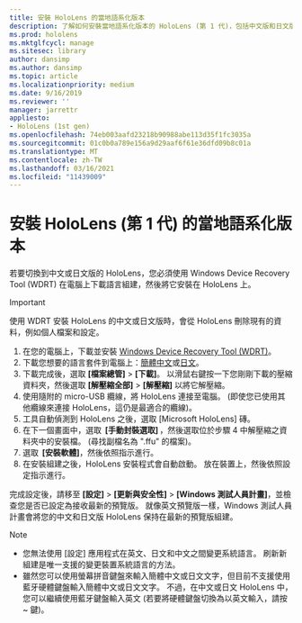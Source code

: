 ```yaml
---
title: 安裝 HoloLens 的當地語系化版本
description: 了解如何安裝當地語系化版本的 HoloLens (第 1 代)，包括中文版和日文版。
ms.prod: hololens
ms.mktglfcycl: manage
ms.sitesec: library
author: dansimp
ms.author: dansimp
ms.topic: article
ms.localizationpriority: medium
ms.date: 9/16/2019
ms.reviewer: ''
manager: jarrettr
appliesto:
- HoloLens (1st gen)
ms.openlocfilehash: 74eb003aafd23218b90988abe113d35f1fc3035a
ms.sourcegitcommit: 01c0b0a789e156a9d29aaf6f61e36dfd09b8c01a
ms.translationtype: MT
ms.contentlocale: zh-TW
ms.lasthandoff: 03/16/2021
ms.locfileid: "11439009"
---
```

# <a name="install-localized-versions-of-hololens-1st-gen"></a>安裝 HoloLens (第 1 代) 的當地語系化版本

若要切換到中文或日文版的 HoloLens，您必須使用 Windows Device Recovery Tool (WDRT) 在電腦上下載語言組建，然後將它安裝在 HoloLens 上。

> [!IMPORTANT]
> 使用 WDRT 安裝 HoloLens 的中文或日文版時，會從 HoloLens 刪除現有的資料，例如個人檔案和設定。 

1. 在您的電腦上，下載並安裝 [Windows Device Recovery Tool (WDRT)](https://support.microsoft.com/help/12379)。
1. 下載您想要的語言套件到電腦上：[簡體中文](https://aka.ms/hololensdownload-ch)或[日文](https://aka.ms/hololensdownload-jp)。
1. 下載完成後，選取 **[檔案總管]** > **[下載]**。 以滑鼠右鍵按一下您剛剛下載的壓縮資料夾，然後選取 **[解壓縮全部]** > **[解壓縮]** 以將它解壓縮。
1. 使用隨附的 micro-USB 纜線，將 HoloLens 連接至電腦。 (即使您已使用其他纜線來連接 HoloLens，這仍是最適合的纜線)。
1. 工具自動偵測到 HoloLens 之後，選取 [Microsoft HoloLens] 磚。
1. 在下一個畫面中，選取  **[手動封裝選取]** ，然後選取位於步驟 4 中解壓縮之資料夾中的安裝檔。 (尋找副檔名為 ".ffu" 的檔案)。 
1. 選取  **[安裝軟體]**，然後依照指示進行。 
1. 在安裝組建之後，HoloLens 安裝程式會自動啟動。 放在裝置上，然後依照設定指示進行。 

完成設定後，請移至 **[設定]** > **[更新與安全性]** > **[Windows 測試人員計畫]**，並檢查您是否已設定為接收最新的預覽版。 就像英文預覽版一樣，Windows 測試人員計畫會將您的中文和日文版 HoloLens 保持在最新的預覽版組建。

> [!NOTE]
>  
> - 您無法使用 [設定] 應用程式在英文、日文和中文之間變更系統語言。 刷新新組建是唯一支援的變更裝置系統語言的方法。
> - 雖然您可以使用螢幕拼音鍵盤來輸入簡體中文或日文文字，但目前不支援使用藍牙硬體鍵盤輸入簡體中文或日文文字。  不過，在中文或日文 HoloLens 中，您可以繼續使用藍牙鍵盤輸入英文 (若要將硬體鍵盤切換為以英文輸入，請按 ~ 鍵)。
